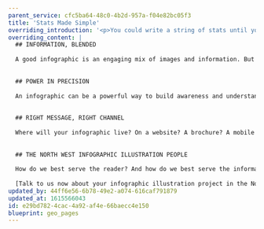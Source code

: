 ```yaml
---
parent_service: cfc5ba64-48c0-4b2d-957a-f04e82bc05f3
title: 'Stats Made Simple'
overriding_introduction: '<p>You could write a string of stats until you feel you&rsquo;ve proved your point. But the danger with lots of bullet points is that only the first couple will ever make their mark. So when you have a lot of informational snippets to get across and need a compelling way of doing it, choose an infographic. Our North West infographic illustrators know how to turn dry data into a powerful case.</p>'
overriding_content: |
  ## INFORMATION, BLENDED
  
  A good infographic is an engaging mix of images and information. But a great infographic does more, using the data to add punch to the imagery and the imagery to elevate the data. Our North West infographic illustration team know that only when both elements work seamlessly together do you get an infographic that really delivers.
  
  
  ## POWER IN PRECISION
  
  An infographic can be a powerful way to build awareness and understanding – but only if the illustrations precisely serve the data. That’s why Think!Creative’s North West infographic illustration team take the time to understand what your goals are. It’s how we ensure the infographic become a true aid to understanding, not a distraction.
  
  
  ## RIGHT MESSAGE, RIGHT CHANNEL
  
  Where will your infographic live? On a website? A brochure? A mobile device? The channels you use to distribute your infographic will influence everything from design decisions to word counts to interactivity. So if you want a North West infographic illustration team who can make your infographics work everywhere, talk to us.
  
  
  ## THE NORTH WEST INFOGRAPHIC ILLUSTRATION PEOPLE
  
  How do we best serve the reader? And how do we best serve the information? When it comes down to it, those are the only two questions that matter when you’re designing an infographic. We make sure those twin objectives stay at the forefront of our minds, so the end result delivers the results you need.
  
  [Talk to us now about your infographic illustration project in the North West.](/contact)
updated_by: 44ff6e56-6b78-49e2-a074-616caf791879
updated_at: 1615566043
id: e29bd782-4cac-4a92-af4e-66baecc4e150
blueprint: geo_pages
---
```

